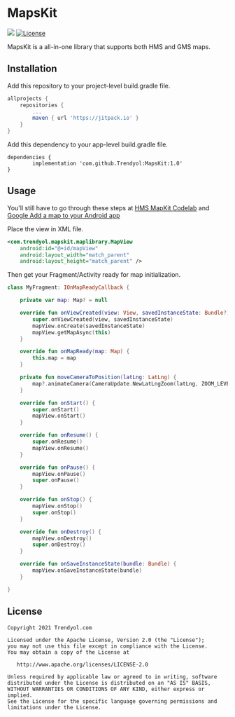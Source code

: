 # MapsKit

[![](https://jitpack.io/v/Trendyol/MapsKit.svg)](https://jitpack.io/#Trendyol/MapsKit)
[![License](https://img.shields.io/badge/License-Apache%202.0-blue.svg)](https://opensource.org/licenses/Apache-2.0)


MapsKit is a all-in-one library that supports both HMS and GMS maps.

## Installation

Add this repository to your project-level build.gradle file.

```groovy
allprojects {
	repositories {
		...
		maven { url 'https://jitpack.io' }
	}
}
```

Add this dependency to your app-level build.gradle file.

```
dependencies {
        implementation 'com.github.Trendyol:MapsKit:1.0'
}
```

## Usage

You'll still have to go through these steps at [HMS MapKit Codelab](https://developer.huawei.com/consumer/en/codelab/HMSMapKit/index.html#0) and [Google Add a map to your Android app](https://developers.google.com/codelabs/maps-platform/maps-platform-101-android#0)

Place the view in XML file.

```XML
<com.trendyol.mapskit.maplibrary.MapView
    android:id="@+id/mapView"
    android:layout_width="match_parent"
    android:layout_height="match_parent" />
```

Then get your Fragment/Activity ready for map initialization.

```kotlin
class MyFragment: IOnMapReadyCallback {

    private var map: Map? = null

    override fun onViewCreated(view: View, savedInstanceState: Bundle?) {
        super.onViewCreated(view, savedInstanceState)
        mapView.onCreate(savedInstanceState)
        mapView.getMapAsync(this)
    }

    override fun onMapReady(map: Map) {
        this.map = map
    }

    private fun moveCameraToPosition(latLng: LatLng) {
        map?.animateCamera(CameraUpdate.NewLatLngZoom(latLng, ZOOM_LEVEL_STREET))
    }

    override fun onStart() {
        super.onStart()
        mapView.onStart()
    }

    override fun onResume() {
        super.onResume()
        mapView.onResume()
    }

    override fun onPause() {
        mapView.onPause()
        super.onPause()
    }

    override fun onStop() {
        mapView.onStop()
        super.onStop()
    }

    override fun onDestroy() {
        mapView.onDestroy()
        super.onDestroy()
    }

    override fun onSaveInstanceState(bundle: Bundle) {
        mapView.onSaveInstanceState(bundle)
    }

}
```

License
--------


    Copyright 2021 Trendyol.com

    Licensed under the Apache License, Version 2.0 (the "License");
    you may not use this file except in compliance with the License.
    You may obtain a copy of the License at

       http://www.apache.org/licenses/LICENSE-2.0

    Unless required by applicable law or agreed to in writing, software
    distributed under the License is distributed on an "AS IS" BASIS,
    WITHOUT WARRANTIES OR CONDITIONS OF ANY KIND, either express or implied.
    See the License for the specific language governing permissions and
    limitations under the License.